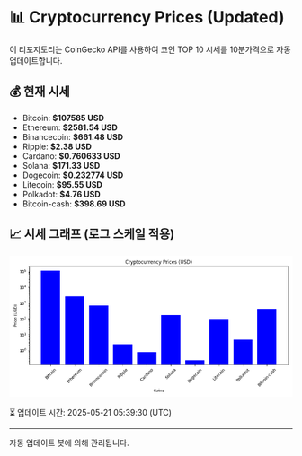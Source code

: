 
# 📊 Cryptocurrency Prices (Updated)

이 리포지토리는 CoinGecko API를 사용하여 코인 TOP 10 시세를 10분가격으로 자동 업데이트합니다.

## 💰 현재 시세
- Bitcoin: **$107585 USD**
- Ethereum: **$2581.54 USD**
- Binancecoin: **$661.48 USD**
- Ripple: **$2.38 USD**
- Cardano: **$0.760633 USD**
- Solana: **$171.33 USD**
- Dogecoin: **$0.232774 USD**
- Litecoin: **$95.55 USD**
- Polkadot: **$4.76 USD**
- Bitcoin-cash: **$398.69 USD**

## 📈 시세 그래프 (로그 스케일 적용)
![Crypto Prices](crypto_prices.png)

⏳ 업데이트 시간: 2025-05-21 05:39:30 (UTC)

---
자동 업데이트 봇에 의해 관리됩니다.
